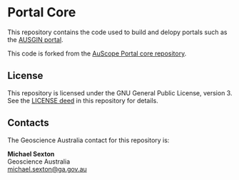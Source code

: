 # Portal Core
This repository contains the code used to build and delopy portals such as the [AUSGIN portal](http://portal.geoscience.gov.au).

This code is forked from the [AuScope Portal core repository](https://github.com/AuScope/portal-core).

## License
This repository is licensed under the GNU General Public License, version 3. See the [LICENSE deed](LICENSE) in this repository for details.


## Contacts
The Geoscience Australia contact for this repository is:  
 
**Michael Sexton**  
Geoscience Australia  
<michael.sexton@ga.gov.au>  
 
